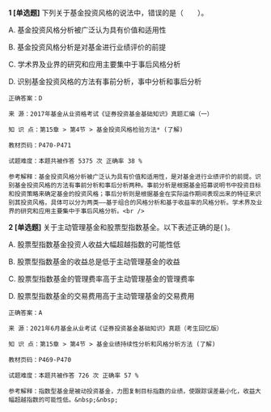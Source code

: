 **1 [单选题]** 下列关于基金投资风格的说法中，错误的是（&emsp;&emsp;）。

A. 基金投资风格分析被广泛认为具有价值和适用性

B. 基金投资风格分析是对基金进行业绩评价的前提

C. 学术界及业界的研究和应用主要集中于事后风格分析

D. 识别基金投资风格的方法有事前分析，事中分析和事后分析

```
正确答案：D

来 源：2017年基金从业资格考试《证券投资基金基础知识》真题汇编（一）

知 识 点：第15章 > 第4节 > 基金投资风格检验方法* (了解)

教材页码：P470-P471

试题难度：本题共被作答 5375 次 正确率 38 %

参考解释：基金投资风格分析被广泛认为具有价值和适用性，是对基金进行业绩评价的前提。识别基金投资风格的方法有事前分析和事后分析两种。事前分析是根据基金招募说明书中投资目标和投资策略来确定基金的投资风格；事后分析则是根据基金在实际运作期间表现出来的特征来识别其投资风格，具体可以分为两类——基于组合的风格分析和基于收益率的风格分析。学术界及业界的研究和应用主要集中于事后风格分析。<br />
```


**2 [单选题]** 关于主动管理基金和股票型指数基全。以下表述正确的是( )。

A. 股票型指数基金投资人收益大幅超越指数的可能性低

B. 股票型指数基金的收益总是低于主动管理基金的收益

C. 股票型指数基金的管理费率高于主动管理基金的管理费率

D. 股票型指数基金的交易费用高于主动管理基金的交易费用

```
正确答案：A

来 源：2021年6月基金从业考试《证券投资基金基础知识》真题（考生回忆版）

知 识 点：第15章 > 第4节 > 基金业绩持续性分析和风格分析方法 (了解)

教材页码：P469-P470

试题难度：本题共被作答 726 次 正确率 57 %

参考解释：指数型基金是被动投资基金，力图复制目标指数的业绩，使跟踪误差最小化，收益大幅超越指数的可能性低。&nbsp;&nbsp;
```

